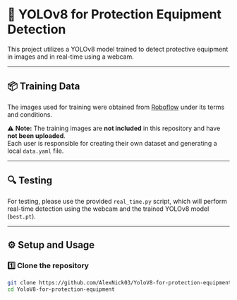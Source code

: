 # 📂 YOLOv8 for Protection Equipment Detection

This project utilizes a YOLOv8 model trained to detect protective equipment in images and in real-time using a webcam.

---

## 📦 Training Data
The images used for training were obtained from [Roboflow](https://roboflow.com/) under its terms and conditions.

⚠️ **Note:** The training images are **not included** in this repository and have **not been uploaded**.  
Each user is responsible for creating their own dataset and generating a local `data.yaml` file.

---

## 🔍 Testing
For testing, please use the provided `real_time.py` script, which will perform real-time detection using the webcam and the trained YOLOv8 model (`best.pt`).

---

## ⚙️ Setup and Usage

### 1️⃣ Clone the repository
```bash
git clone https://github.com/AlexNick03/YoloV8-for-protection-equipment.git
cd YoloV8-for-protection-equipment
